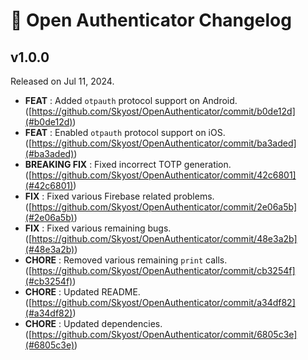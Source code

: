 # 📰 Open Authenticator Changelog

## v1.0.0
Released on Jul 11, 2024.

* **FEAT** : Added `otpauth` protocol support on Android. ([https://github.com/Skyost/OpenAuthenticator/commit/b0de12d](#b0de12d))
* **FEAT** : Enabled `otpauth` protocol support on iOS. ([https://github.com/Skyost/OpenAuthenticator/commit/ba3aded](#ba3aded))
* **BREAKING FIX** : Fixed incorrect TOTP generation. ([https://github.com/Skyost/OpenAuthenticator/commit/42c6801](#42c6801))
* **FIX** : Fixed various Firebase related problems. ([https://github.com/Skyost/OpenAuthenticator/commit/2e06a5b](#2e06a5b))
* **FIX** : Fixed various remaining bugs. ([https://github.com/Skyost/OpenAuthenticator/commit/48e3a2b](#48e3a2b))
* **CHORE** : Removed various remaining `print` calls. ([https://github.com/Skyost/OpenAuthenticator/commit/cb3254f](#cb3254f))
* **CHORE** : Updated README. ([https://github.com/Skyost/OpenAuthenticator/commit/a34df82](#a34df82))
* **CHORE** : Updated dependencies. ([https://github.com/Skyost/OpenAuthenticator/commit/6805c3e](#6805c3e))


